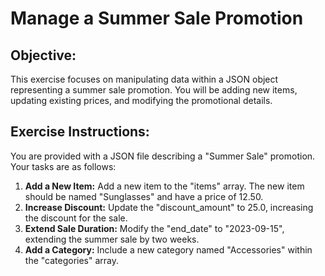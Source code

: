 # Manage a Summer Sale Promotion

## Objective: 

This exercise focuses on manipulating data within a JSON object representing a summer sale promotion. You will be adding new items, updating existing prices, and modifying the promotional details.

## Exercise Instructions:

You are provided with a JSON file describing a "Summer Sale" promotion. Your tasks are as follows:

1. **Add a New Item:** Add a new item to the "items" array. The new item should be named "Sunglasses" and have a price of 12.50.
2. **Increase Discount:** Update the "discount_amount" to 25.0, increasing the discount for the sale.
3. **Extend Sale Duration:** Modify the "end_date" to "2023-09-15", extending the summer sale by two weeks.
4. **Add a Category:** Include a new category named "Accessories" within the "categories" array.



